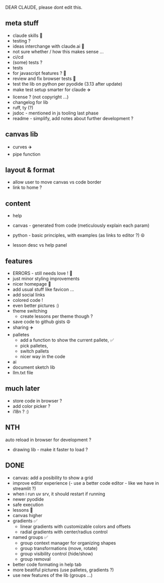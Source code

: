 DEAR CLAUDE, please dont edit this.


## meta stuff
- claude skills 🚧
 - testing ?
- ideas interchange with claude.ai 🚧
 - not sure whether / how this makes sense ...
- ci/cd
 - (some) tests ?
- tests 
 - for javascript features ? 🚧
 - review and fix browser tests 🚧
 - test the lib on python per pyodide (3.13 after update)
 - make test setup smarter for claude ✈️
- license ? (not copyright ...)
- changelog for lib
- ruff, ty (?)
- jsdoc - mentioned in js tooling last phase
- readme - simplify, add notes about further development ?

## canvas lib
- curves ✈️
- pipe function

## layout & format
- allow user to move canvas vs code border
- link to home ?

## content
- help
 - canvas - generated from code (meticulously explain each param)
 - python - basic principles, with examples (as links to editor ?) ☮️

- lesson desc vs help panel


## features
- ERRORS - still needs love ! 🚧
 - just minor styling improvements 
- nicer homepage 🚧
 - add usual stuff like favicon ...
 - add social links
 - colored code !
 - even better pictures :)
- theme switching
  - create lessons per theme though ?
- save code to github gists ☮️
- sharing ✈️
- palletes
  - add a function to show the current pallete, ✅
  - pick palletes,
  - switch pallets
  - nicer way in the code
 - ai
  - document sketch lib
  - llm.txt file


## much later
- store code in browser ?
- add color picker ?
- i18n ? :)

## NTH
auto reload in browser for development ?
- drawing lib - make it faster to load ?

## DONE
- canvas: add a posibility to show a grid
- improve editor experience  (- use a better code editor - like we have in streamlit ?)
- when i run uv srv, it should restart if running
- newer pyodide
- safe execution
- lessons 🚧
- canvas higher
- gradients ✅
  - linear gradients with customizable colors and offsets
  - radial gradients with center/radius control
- named groups ✅
  - group context manager for organizing shapes
  - group transformations (move, rotate)
  - group visibility control (hide/show)
  - group removal
- better code formating in help tab
- more beatiful pictures (use palletes, gradients ?)
- use new features of the lib (groups ...)
